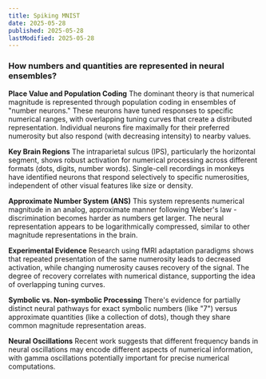 ```yaml
---
title: Spiking MNIST
date: 2025-05-28
published: 2025-05-28
lastModified: 2025-05-28
---
```

### How numbers and quantities are represented in neural ensembles?

**Place Value and Population Coding** The dominant theory is that numerical magnitude is represented through population coding in ensembles of "number neurons." These neurons have tuned responses to specific numerical ranges, with overlapping tuning curves that create a distributed representation. Individual neurons fire maximally for their preferred numerosity but also respond (with decreasing intensity) to nearby values.

**Key Brain Regions** The intraparietal sulcus (IPS), particularly the horizontal segment, shows robust activation for numerical processing across different formats (dots, digits, number words). Single-cell recordings in monkeys have identified neurons that respond selectively to specific numerosities, independent of other visual features like size or density.

**Approximate Number System (ANS)** This system represents numerical magnitude in an analog, approximate manner following Weber's law - discrimination becomes harder as numbers get larger. The neural representation appears to be logarithmically compressed, similar to other magnitude representations in the brain.

**Experimental Evidence** Research using fMRI adaptation paradigms shows that repeated presentation of the same numerosity leads to decreased activation, while changing numerosity causes recovery of the signal. The degree of recovery correlates with numerical distance, supporting the idea of overlapping tuning curves.

**Symbolic vs. Non-symbolic Processing** There's evidence for partially distinct neural pathways for exact symbolic numbers (like "7") versus approximate quantities (like a collection of dots), though they share common magnitude representation areas.

**Neural Oscillations** Recent work suggests that different frequency bands in neural oscillations may encode different aspects of numerical information, with gamma oscillations potentially important for precise numerical computations.